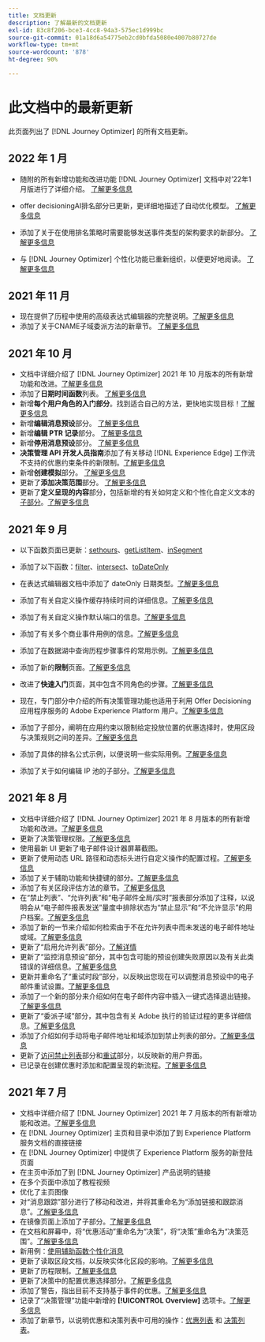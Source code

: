 ```yaml
---
title: 文档更新
description: 了解最新的文档更新
exl-id: 83c8f206-bce3-4cc8-94a3-575ec1d999bc
source-git-commit: 01a18d6a54775eb2cd0bfda5080e4007b80727de
workflow-type: tm+mt
source-wordcount: '878'
ht-degree: 90%

---
```


# 此文档中的最新更新

此页面列出了 [!DNL Journey Optimizer] 的所有文档更新。

## 2022 年 1 月

* 随附的所有新增功能和改进功能 [!DNL Journey Optimizer] 文档中对’22年1月版进行了详细介绍。 [了解更多信息](release-notes.md)

* offer decisioningAI排名部分已更新，更详细地描述了自动优化模型。 [了解更多信息](offers/offer-library/create-ranking-strategies.md#auto-optimization)

* 添加了关于在使用排名策略时需要能够发送事件类型的架构要求的新部分。 [了解更多信息](offers/offer-library/create-ranking-strategies.md#schema-requirements)

* 与 [!DNL Journey Optimizer] 个性化功能已重新组织，以便更好地阅读。 [了解更多信息](personalization/personalize.md)

## 2021 年 11 月

* 现在提供了历程中使用的高级表达式编辑器的完整说明。[了解更多信息](building-journeys/expression/expressionadvanced.md)
* 添加了关于CNAME子域委派方法的新章节。 [了解更多信息](configuration/delegate-subdomain.md#cname-subdomain-delegation)

## 2021 年 10 月

* 文档中详细介绍了 [!DNL Journey Optimizer] 2021 年 10 月版本的所有新增功能和改进。[了解更多信息](release-notes.md)
* 添加了&#x200B;**日期时间函数**&#x200B;列表。 [了解更多信息](personalization/functions/dates.md)
* 新增&#x200B;**每个用户角色的入门部分**。找到适合自己的方法，更快地实现目标！[了解更多信息](quick-start.md)
* 新增&#x200B;**编辑消息预设**&#x200B;部分。 [了解更多信息](configuration/message-presets.md#edit-message-preset)
* 新增&#x200B;**编辑 PTR 记录**&#x200B;部分。 [了解更多信息](configuration/ptr-records.md#edit-ptr-record)
* 新增&#x200B;**停用消息预设**&#x200B;部分。 [了解更多信息](configuration/message-presets.md#edit-message-preset#deactivate-preset)
* **决策管理 API 开发人员指南**&#x200B;添加了有关移动 [!DNL Experience Edge] 工作流不支持的优惠约束条件的新限制。[了解更多信息](offers/api-reference/offers-api/personalized-offers/create.md#limitations)
* 新增&#x200B;**创建模拟**&#x200B;部分。 [了解更多信息](offers/offer-activities/simulation.md)
* 更新了&#x200B;**添加决策范围**&#x200B;部分。 [了解更多信息](offers/offer-activities/create-offer-activities.md#add-decision-scopes)
* 更新了&#x200B;**定义呈现的内容**&#x200B;部分，包括新增的有关如何定义和个性化自定义文本的[子部分](offers/offer-library/creating-personalized-offers.md#custom-text)。[了解更多信息](offers/offer-library/creating-personalized-offers.md#content)

## 2021 年 9 月

* 以下函数页面已更新：[sethours](building-journeys/functions/functionsethours.md)、[getListItem](building-journeys/functions/functiongetlistitem.md)、[inSegment](building-journeys/functions/functioninsegment.md)

* 添加了以下函数：[filter](building-journeys/functions/functionfilter.md)、[intersect](building-journeys/functions/functionintersect.md)、[toDateOnly](building-journeys/functions/functiontodateonly.md)

* 在表达式编辑器文档中添加了 dateOnly 日期类型。[了解更多信息](building-journeys/expression/data-types.md)

* 添加了有关自定义操作缓存持续时间的详细信息。[了解更多信息](datasource/external-data-sources.md#section_wjp_nl5_nhb)

* 添加了有关自定义操作默认端口的信息。[了解更多信息](action/about-custom-action-configuration.md#url-configuration)

* 添加了有关多个商业事件用例的信息。[了解更多信息](event/about-creating-business.md#multiple-business-events)

* 添加了在数据湖中查询历程步骤事件的常用示例。[了解更多信息](reports/query-examples.md)

* 添加了新的&#x200B;**限制**&#x200B;页面。[了解更多信息](limitations.md)

* 改进了&#x200B;**快速入门**&#x200B;页面，其中包含不同角色的步骤。[了解更多信息](quick-start.md)

* 现在，专门部分中介绍的所有决策管理功能也适用于利用 Offer Decisioning 应用程序服务的 Adobe Experience Platform 用户。[了解更多信息](offers/get-started/starting-offer-decisioning.md)

* 添加了子部分，阐明在应用约束以限制给定投放位置的优惠选择时，使用区段与决策规则之间的差异。[了解更多信息](offers/offer-activities/create-offer-activities.md#segments-vs-decision-rules)

* 添加了具体的排名公式示例，以便说明一些实际用例。[了解更多信息](offers/offer-library/create-ranking-formulas.md#ranking-formula-examples)

* 添加了关于如何编辑 IP 池的子部分。[了解更多信息](configuration/ip-pools.md#edit-ip-pool)

## 2021 年 8 月

* 文档中详细介绍了 [!DNL Journey Optimizer] 2021 年 8 月版本的所有新增功能和改进。[了解更多信息](release-notes.md)
* 更新了决策管理权限。[了解更多信息](administration/ootb-product-profiles.md)
* 使用最新 UI 更新了电子邮件设计器屏幕截图。
* 更新了使用动态 URL 路径和动态标头进行自定义操作的配置过程。[了解更多信息](action/about-custom-action-configuration.md#url-configuration)
* 添加了关于辅助功能和快捷键的部分。[了解更多信息](user-interface.md#accessibility)
* 添加了有关区段评估方法的章节。[了解更多信息](segment/about-segments.md#evaluation-method-in-journey-optimizer)
* 在“禁止列表”、“允许列表”和“电子邮件全局/实时”报表部分添加了注释，以说明会从“电子邮件报表发送”量度中排除状态为“禁止显示”和“不允许显示”的用户档案。[了解更多信息](reports/email-global-report.md)
* 添加了新的一节来介绍如何检索由于不在允许列表中而未发送的电子邮件地址或域。[了解更多信息](allow-list.md#reporting)
* 更新了“启用允许列表”部分。[了解详情](allow-list.md#enable-allow-list)
* 更新了“监控消息预设”部分，其中包含可能的预设创建失败原因以及有关此类错误的详细信息。[了解更多信息](configuration/message-presets.md#monitor-message-presets)
* 更新并重命名了“重试时段”部分，以反映出您现在可以调整消息预设中的电子邮件重试设置。[了解更多信息](configuration/retries.md#retry-duration)
* 添加了一个新的部分来介绍如何在电子邮件内容中插入一键式选择退出链接。[了解更多信息](message-tracking.md#one-click-opt-out-link)
* 更新了“委派子域”部分，其中包含有关 Adobe 执行的验证过程的更多详细信息。[了解更多信息](configuration/delegate-subdomain.md#subdomain-validation)
* 添加了介绍如何手动将电子邮件地址和域添加到禁止列表的部分。[了解更多信息](configuration/manage-suppression-list.md#add-addresses-and-domains)
* 更新了[访问禁止列表](configuration/manage-suppression-list.md#access-suppression-list)部分和[重试](configuration/retries.md)部分，以反映新的用户界面。
* 已记录在创建优惠时添加和配置呈现的新流程。[了解更多信息](offers/offer-library/creating-personalized-offers.md#representations)


## 2021 年 7 月

* 文档中详细介绍了 [!DNL Journey Optimizer] 2021 年 7 月版本的所有新增功能和改进。[了解更多信息](release-notes.md)
* 在 [!DNL Journey Optimizer] 主页和目录中添加了到 Experience Platform 服务文档的直接链接
* 在 [!DNL Journey Optimizer] 中提供了 Experience Platform 服务的新登陆页面
* 在主页中添加了到 [!DNL Journey Optimizer] 产品说明的链接
* 在多个页面中添加了教程视频
* 优化了主页图像
* 对“消息跟踪”部分进行了移动和改进，并将其重命名为“添加链接和跟踪消息”。[了解更多信息](message-tracking.md)
* 在镜像页面上添加了子部分。[了解更多信息](message-tracking.md#mirror-page)
* 在文档和屏幕中，将“优惠活动”重命名为“决策”，将“决策”重命名为“决策范围”。[了解更多信息](offers/get-started/starting-offer-decisioning.md)
* 新用例：[使用辅助函数个性化消息](personalization/personalization-use-case-helper-functions.md)
* 更新了读取区段文档，以反映实体化区段的影响。[了解更多信息](building-journeys/read-segment.md)
* 更新了历程限制。[了解更多信息](limitations.md)
* 更新了决策中的配置优惠选择部分。[了解更多信息](offers/offer-activities/configure-offer-selection.md)
* 添加了警告，指出目前不支持基于事件的优惠。[了解更多信息](offers/offer-library/creating-personalized-offers.md#eligibility)
* 记录了“决策管理”功能中新增的 **[!UICONTROL Overview]** 选项卡。[了解更多信息](offers/get-started/user-interface.md#overview)
* 添加了新章节，以说明优惠和决策列表中可用的操作：[优惠列表](offers/offer-library/creating-personalized-offers.md#offer-list) 和 [决策列表](offers/offer-activities/create-offer-activities.md#decision-list)。

